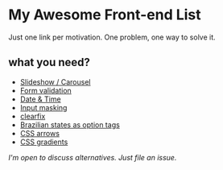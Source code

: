 # My Awesome Front-end List
Just one link per motivation.
One problem, one way to solve it.

## what you need?

- [Slideshow / Carousel](http://kenwheeler.github.io/slick/)
- [Form validation](http://parsleyjs.org/)
- [Date & Time](http://momentjs.com/)
- [Input masking](http://digitalbush.com/projects/masked-input-plugin/)
- [clearfix](http://nicolasgallagher.com/micro-clearfix-hack/)
- [Brazilian states as option tags](https://gist.github.com/leocavalcante/d008fff194dcaf909b3c)
- [CSS arrows](http://www.cssarrowplease.com/)
- [CSS gradients](http://www.colorzilla.com/gradient-editor/)

*I'm open to discuss alternatives. Just file an issue.*
